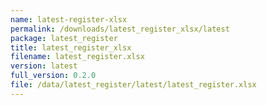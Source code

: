 ```yaml
---
name: latest-register-xlsx
permalink: /downloads/latest_register_xlsx/latest
package: latest_register
title: latest_register_xlsx
filename: latest_register.xlsx
version: latest
full_version: 0.2.0
file: /data/latest_register/latest/latest_register.xlsx
---
```

